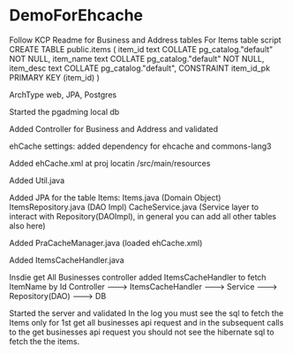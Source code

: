 # DemoForEhcache

Follow KCP Readme for Business and Address tables
For Items table script
CREATE TABLE public.items
(
    item_id text COLLATE pg_catalog."default" NOT NULL,
    item_name text COLLATE pg_catalog."default" NOT NULL,
    item_desc text COLLATE pg_catalog."default",
    CONSTRAINT item_id_pk PRIMARY KEY (item_id)
)

ArchType
web, JPA, Postgres

Started the pgadming local db

Added Controller for Business and Address and validated

ehCache settings:
added dependency for ehcache and commons-lang3

Added ehCache.xml at proj locatin /src/main/resources

Added Util.java

Added JPA for the table Items:
Items.java (Domain Object)
ItemsRepository.java (DAO Impl)
CacheService.java (Service layer to interact with Repository(DAOImpl), in general you can add all other tables also here)

Added PraCacheManager.java (loaded ehCache.xml)

Added ItemsCacheHandler.java

Insdie get All Businesses controller added ItemsCacheHandler to fetch ItemName by Id
Controller --->  ItemsCacheHandler --->  Service ---> Repository(DAO)  ---> DB

Started the server and validated
In the log you must see the sql to fetch the Items only for 1st get all businesses api request and
in the subsequent calls to the get businesses api request you should not see the hibernate sql to fetch the the items.
